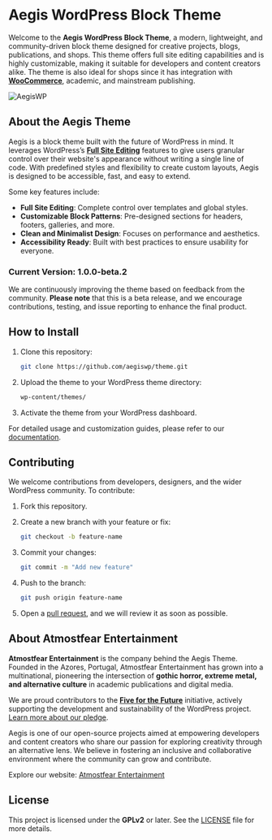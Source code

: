 # Aegis WordPress Block Theme

Welcome to the **Aegis WordPress Block Theme**, a modern, lightweight, and community-driven block theme designed for creative projects, blogs, publications, and shops. This theme offers full site editing capabilities and is highly customizable, making it suitable for developers and content creators alike. The theme is also ideal for shops since it has integration with [**WooCommerce**](https://woocommerce.com/), academic, and mainstream publishing.


![AegisWP](https://github.com/user-attachments/assets/4a923c3a-fada-4400-9345-bffe949d31f1)

## About the Aegis Theme

Aegis is a block theme built with the future of WordPress in mind. It leverages WordPress’s [**Full Site Editing**](https://wordpress.org/documentation/article/site-editor/) features to give users granular control over their website's appearance without writing a single line of code. With predefined styles and flexibility to create custom layouts, Aegis is designed to be accessible, fast, and easy to extend.

Some key features include:
- **Full Site Editing**: Complete control over templates and global styles.
- **Customizable Block Patterns**: Pre-designed sections for headers, footers, galleries, and more.
- **Clean and Minimalist Design**: Focuses on performance and aesthetics.
- **Accessibility Ready**: Built with best practices to ensure usability for everyone.

### Current Version: 1.0.0-beta.2

We are continuously improving the theme based on feedback from the community. **Please note** that this is a beta release, and we encourage contributions, testing, and issue reporting to enhance the final product.

## How to Install

1. Clone this repository:
   ```bash
   git clone https://github.com/aegiswp/theme.git
   
2. Upload the theme to your WordPress theme directory:
   ```bash
   wp-content/themes/

3. Activate the theme from your WordPress dashboard.

For detailed usage and customization guides, please refer to our [documentation](https://github.com/aegiswp/theme/wiki).

## Contributing

We welcome contributions from developers, designers, and the wider WordPress community. To contribute:
1. Fork this repository.
  
2. Create a new branch with your feature or fix:
   ```bash
   git checkout -b feature-name

3. Commit your changes:
   ```bash
   git commit -m "Add new feature"

4. Push to the branch:
   ```bash
   git push origin feature-name

5. Open a [pull request](https://github.com/aegiswp/theme/pulls), and we will review it as soon as possible.

## About Atmostfear Entertainment

**Atmostfear Entertainment** is the company behind the Aegis Theme. Founded in the Azores, Portugal, Atmostfear Entertainment has grown into a multinational, pioneering the intersection of **gothic horror, extreme metal, and alternative culture** in academic publications and digital media.

We are proud contributors to the [**Five for the Future**](https://wordpress.org/five-for-the-future/) initiative, actively supporting the development and sustainability of the WordPress project. [Learn more about our pledge](https://wordpress.org/five-for-the-future/pledge/atmostfear-entertainment/).

Aegis is one of our open-source projects aimed at empowering developers and content creators who share our passion for exploring creativity through an alternative lens. We believe in fostering an inclusive and collaborative environment where the community can grow and contribute.

Explore our website: [Atmostfear Entertainment](https://www.atmostfear-entertainment.com/)

## License

This project is licensed under the **GPLv2** or later. See the [LICENSE](https://github.com/aegiswp/theme/blob/1.0.0-beta.3/LICENSE) file for more details.
